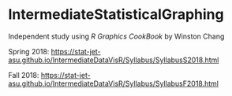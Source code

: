 # IntermediateStatisticalGraphing

Independent study using *R Graphics CookBook* by Winston Chang 

Spring 2018: https://stat-jet-asu.github.io/IntermediateDataVisR/Syllabus/SyllabusS2018.html

Fall 2018: https://stat-jet-asu.github.io/IntermediateDataVisR/Syllabus/SyllabusF2018.html

